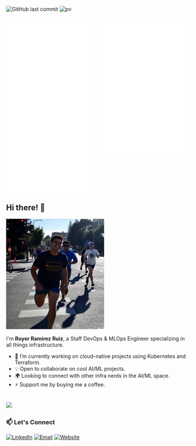 ![GitHub last commit](https://img.shields.io/github/last-commit/royerramirez/royerramirez)
![pv](https://pageview.vercel.app/?github_user=royerramirez)


<a href="https://metrics.lecoq.io/about/royerramirez"><img src="assets/metrics_left.svg" align="left" width="47.5%"></img></a>
<a href="https://metrics.lecoq.io/about/royerramirez"><img src="assets/metrics_right.svg" align="right" width="47.5%"></img></a>

<div style="clear: both;"></div>

## Hi there! 👋

<div style="clear: both;">
    <img src="assets/royer.jpg" width="267" height="300"/>
</div>


I'm **Royer Ramirez Ruiz**, a Staff DevOps & MLOps Engineer specializing in all things infrastructure.

- 🚀 I’m currently working on cloud-native projects using Kubernetes and Terraform.
- 💡  Open to collaborate on cool AI/ML projects.
- 🌍 Looking to connect with other infra nerds in the AI/ML space.
- ⚡ Support me by buying me a coffee.


<a href="https://buymeacoffee.com/royer"><img src="https://img.buymeacoffee.com/button-api/?text=Buy me a coffee&emoji=&slug=royer&button_colour=5F7FFF&font_colour=ffffff&font_family=Cookie&outline_colour=000000&coffee_colour=FFDD00"></a>
---

### 📫 Let's Connect
[![LinkedIn](https://img.shields.io/badge/-LinkedIn-0A66C2?logo=linkedin&logoColor=white)](https://www.linkedin.com/in/royerramirez)
[![Email](https://img.shields.io/badge/-Email-D14836?logo=gmail&logoColor=white)](mailto:info@royerramirez.com)
[![Website](https://img.shields.io/badge/-Website-999999)](https://blog.royerramirez.com)
